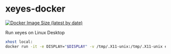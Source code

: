 # xeyes-docker

[![Docker Image Size (latest by date)](https://img.shields.io/docker/image-size/eggplanter/xeyes)](https://hub.docker.com/r/eggplanter/xeyes)

Run xeyes on Linux Desktop

```bash
xhost local:
docker run -it -e DISPLAY="$DISPLAY" -v /tmp/.X11-unix:/tmp/.X11-unix eggplanter/xeyes
```

